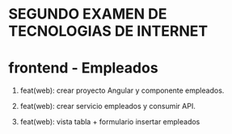 # SEGUNDO EXAMEN DE TECNOLOGIAS DE INTERNET 

# frontend - Empleados

1) feat(web): crear proyecto Angular y
componente empleados.

2) feat(web): crear servicio empleados y
consumir API.

3) feat(web): vista tabla + formulario
insertar empleados


